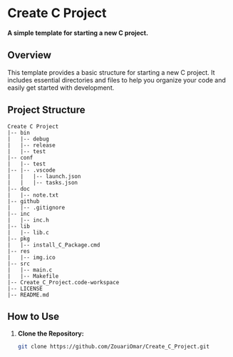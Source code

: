 # Create C Project

**A simple template for starting a new C project.**

## Overview

This template provides a basic structure for starting a new C project. It includes essential directories and files to help you organize your code and easily get started with development.

## Project Structure

```plaintext
Create C Project
|-- bin
|   |-- debug
|   |-- release
|   |-- test
|-- conf
|   |-- test
|-- |-- .vscode
|   |   |-- launch.json
|   |   |-- tasks.json
|-- doc
|   |-- note.txt
|-- github
|   |-- .gitignore
|-- inc
|   |-- inc.h
|-- lib
|   |-- lib.c
|-- pkg
|   |-- install_C_Package.cmd
|-- res
|   |-- img.ico
|-- src
|   |-- main.c
|   |-- Makefile
|-- Create_C_Project.code-workspace
|-- LICENSE
|-- README.md
```
## How to Use

1. **Clone the Repository:**
   ```bash
   git clone https://github.com/ZouariOmar/Create_C_Project.git

